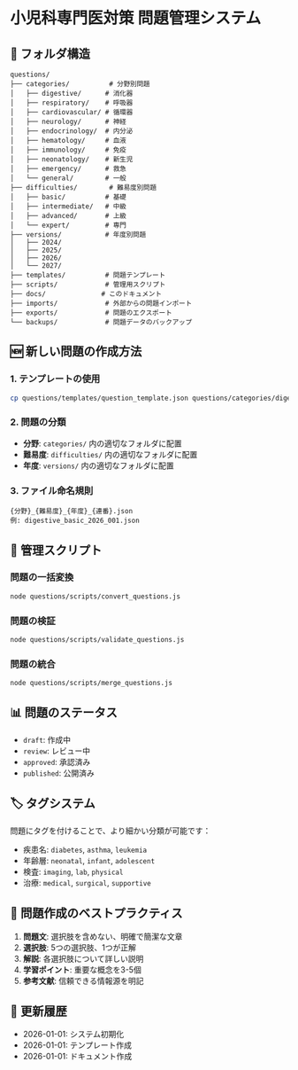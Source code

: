# 小児科専門医対策 問題管理システム

## 📁 フォルダ構造

```
questions/
├── categories/          # 分野別問題
│   ├── digestive/      # 消化器
│   ├── respiratory/    # 呼吸器
│   ├── cardiovascular/ # 循環器
│   ├── neurology/      # 神経
│   ├── endocrinology/  # 内分泌
│   ├── hematology/     # 血液
│   ├── immunology/     # 免疫
│   ├── neonatology/    # 新生児
│   ├── emergency/      # 救急
│   └── general/        # 一般
├── difficulties/        # 難易度別問題
│   ├── basic/          # 基礎
│   ├── intermediate/   # 中級
│   ├── advanced/       # 上級
│   └── expert/         # 専門
├── versions/           # 年度別問題
│   ├── 2024/
│   ├── 2025/
│   ├── 2026/
│   └── 2027/
├── templates/          # 問題テンプレート
├── scripts/            # 管理用スクリプト
├── docs/              # このドキュメント
├── imports/            # 外部からの問題インポート
├── exports/            # 問題のエクスポート
└── backups/            # 問題データのバックアップ
```

## 🆕 新しい問題の作成方法

### 1. テンプレートの使用
```bash
cp questions/templates/question_template.json questions/categories/digestive/new_question.json
```

### 2. 問題の分類
- **分野**: `categories/` 内の適切なフォルダに配置
- **難易度**: `difficulties/` 内の適切なフォルダに配置
- **年度**: `versions/` 内の適切なフォルダに配置

### 3. ファイル命名規則
```
{分野}_{難易度}_{年度}_{連番}.json
例: digestive_basic_2026_001.json
```

## 🔧 管理スクリプト

### 問題の一括変換
```bash
node questions/scripts/convert_questions.js
```

### 問題の検証
```bash
node questions/scripts/validate_questions.js
```

### 問題の統合
```bash
node questions/scripts/merge_questions.js
```

## 📊 問題のステータス

- `draft`: 作成中
- `review`: レビュー中
- `approved`: 承認済み
- `published`: 公開済み

## 🏷️ タグシステム

問題にタグを付けることで、より細かい分類が可能です：
- 疾患名: `diabetes`, `asthma`, `leukemia`
- 年齢層: `neonatal`, `infant`, `adolescent`
- 検査: `imaging`, `lab`, `physical`
- 治療: `medical`, `surgical`, `supportive`

## 📝 問題作成のベストプラクティス

1. **問題文**: 選択肢を含めない、明確で簡潔な文章
2. **選択肢**: 5つの選択肢、1つが正解
3. **解説**: 各選択肢について詳しい説明
4. **学習ポイント**: 重要な概念を3-5個
5. **参考文献**: 信頼できる情報源を明記

## 🔄 更新履歴

- 2026-01-01: システム初期化
- 2026-01-01: テンプレート作成
- 2026-01-01: ドキュメント作成
